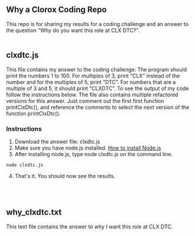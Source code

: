 ## Why a Clorox Coding Repo

This repo is for sharing my results for a coding challenge and an answer to the question "Why do you want this role at CLX DTC?".
</br>
</br>

## clxdtc.js
This file contains my answer to the coding challenge: The program should print the numbers 1 to 100. For multiples of 3, print “CLX” instead of the number and for the multiples of 5, print “DTC”. For numbers that are a multiple of 3 and 5, it should print “CLXDTC”. To see the output of my code follow the instructions below. The file also contains multiple refactored versions for this answer. Just comment out the first first function printClxDtc(), and reference the comments to select the next version of the function printClxDtc().

### Instructions

1. Download the answer file: clxdtc.js
2. Make sure you have node.js installed. [How to install Node.js](https://nodejs.org/en/)
3. After installing node.js, type node clxdtc.js on the command line.
```
node clxdtc.js
```
4. That's it. You should now see the results.
<br/>
<br/>

## why_clxdtc.txt

This text file contains the answer to why I want this role at CLX DTC.

